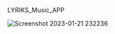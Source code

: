 LYRIKS_Music_APP

![Screenshot 2023-01-21 232236](https://user-images.githubusercontent.com/87280247/213880337-7a608091-6878-48ee-a6eb-6c8bd6352395.png)
